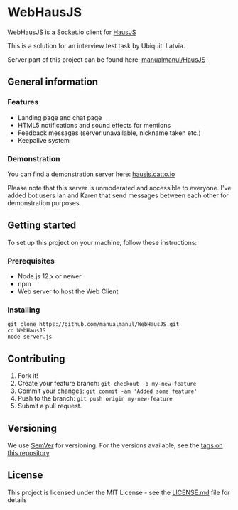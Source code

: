 # WebHausJS

WebHausJS is a Socket.io client for [HausJS](https://github.com/manualmanul/HausJS)

This is a solution for an interview test task by Ubiquiti Latvia.

Server part of this project can be found here: [manualmanul/HausJS](https://github.com/manualmanul/HausJS)

## General information

### Features

* Landing page and chat page
* HTML5 notifications and sound effects for mentions
* Feedback messages (server unavailable, nickname taken etc.)
* Keepalive system

### Demonstration

You can find a demonstration server here: [hausjs.catto.io](https://hausjs.catto.io)

Please note that this server is unmoderated and accessible to everyone. I've added bot users Ian and Karen that send messages between each other for demonstration purposes.

## Getting started

To set up this project on your machine, follow these instructions:

### Prerequisites

* Node.js 12.x or newer
* npm
* Web server to host the Web Client

### Installing

```shell
git clone https://github.com/manualmanul/WebHausJS.git
cd WebHausJS
node server.js
```

## Contributing

1. Fork it!
2. Create your feature branch: `git checkout -b my-new-feature`
3. Commit your changes: `git commit -am 'Added some feature'`
4. Push to the branch: `git push origin my-new-feature`
5. Submit a pull request.

## Versioning

We use [SemVer](http://semver.org/) for versioning. For the versions available, see the [tags on this repository](https://github.com/your/project/tags).

## License

This project is licensed under the MIT License - see the [LICENSE.md](LICENSE.md) file for details
